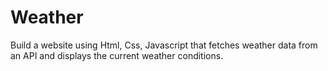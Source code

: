 # Weather
Build a website using Html, Css, Javascript that fetches weather data from an API and displays the current weather conditions.
